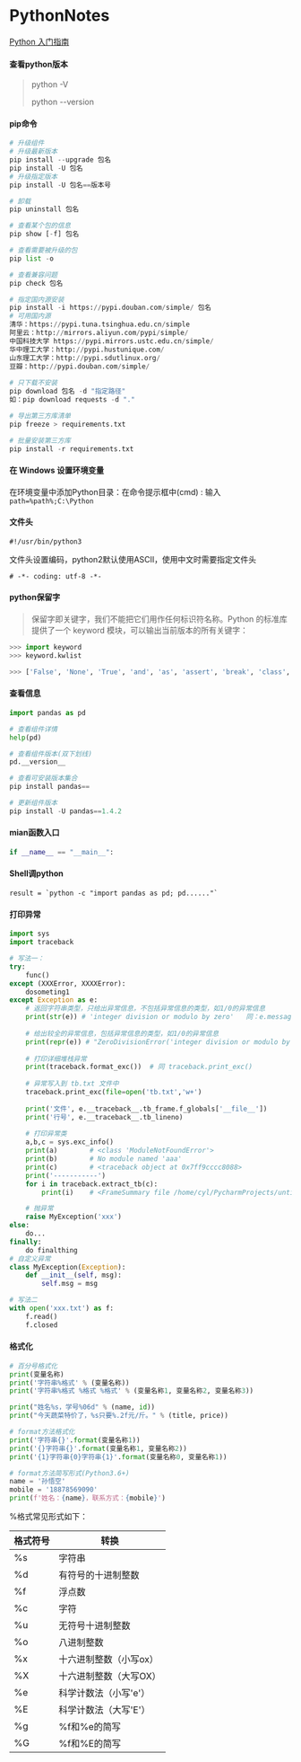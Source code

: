 # PythonNotes
[Python 入门指南](https://www.runoob.com/manual/pythontutorial3/docs/html/)



#### 查看python版本

> python -V
>
> python --version

#### pip命令

```python
# 升级组件
# 升级最新版本
pip install --upgrade 包名
pip install -U 包名
# 升级指定版本
pip install -U 包名==版本号

# 卸载
pip uninstall 包名

# 查看某个包的信息
pip show [-f] 包名

# 查看需要被升级的包
pip list -o

# 查看兼容问题
pip check 包名

# 指定国内源安装
pip install -i https://pypi.douban.com/simple/ 包名
# 可用国内源
清华：https://pypi.tuna.tsinghua.edu.cn/simple
阿里云：http://mirrors.aliyun.com/pypi/simple/
中国科技大学 https://pypi.mirrors.ustc.edu.cn/simple/
华中理工大学：http://pypi.hustunique.com/
山东理工大学：http://pypi.sdutlinux.org/ 
豆瓣：http://pypi.douban.com/simple/
    
# 只下载不安装
pip download 包名 -d "指定路径"
如：pip download requests -d "."

# 导出第三方库清单
pip freeze > requirements.txt

# 批量安装第三方库
pip install -r requirements.txt
```



#### 在 Windows 设置环境变量

在环境变量中添加Python目录：在命令提示框中(cmd) : 输入
`path=%path%;C:\Python`

#### 文件头 

` #!/usr/bin/python3 `

文件头设置编码，python2默认使用ASCII，使用中文时需要指定文件头

`# -*- coding: utf-8 -*-`



#### python保留字

>  保留字即关键字，我们不能把它们用作任何标识符名称。Python 的标准库提供了一个 keyword 模块，可以输出当前版本的所有关键字：
```python
>>> import keyword
>>> keyword.kwlist

>>> ['False', 'None', 'True', 'and', 'as', 'assert', 'break', 'class', 'continue', 'def', 'del', 'elif', 'else', 'except', 'finally', 'for', 'from', 'global', 'if', 'import', 'in', 'is', 'lambda', 'nonlocal', 'not', 'or', 'pass', 'raise', 'return', 'try', 'while', 'with', 'yield']
```

#### 查看信息

```python
import pandas as pd

# 查看组件详情
help(pd)

# 查看组件版本(双下划线)
pd.__version__

# 查看可安装版本集合
pip install pandas==

# 更新组件版本
pip install -U pandas==1.4.2
```

#### mian函数入口

```python
if __name__ == "__main__":
```

#### Shell调python

```
result = `python -c "import pandas as pd; pd......"`
```

#### 打印异常

```python
import sys
import traceback

# 写法一：
try:
    func()
except (XXXError, XXXXError):
    dosometing1
except Exception as e:
    # 返回字符串类型，只给出异常信息，不包括异常信息的类型，如1/0的异常信息 
    print(str(e)) # 'integer division or modulo by zero'   同：e.message
    
    # 给出较全的异常信息，包括异常信息的类型，如1/0的异常信息
    print(repr(e)) # "ZeroDivisionError('integer division or modulo by zero',)"
    
    # 打印详细堆栈异常
    print(traceback.format_exc())  # 同 traceback.print_exc()
    
    # 异常写⼊到 tb.txt ⽂件中
	traceback.print_exc(file=open('tb.txt','w+')
    
    print('文件', e.__traceback__.tb_frame.f_globals['__file__'])
    print('行号', e.__traceback__.tb_lineno)
                        
    # 打印异常类
    a,b,c = sys.exc_info()
    print(a)		# <class 'ModuleNotFoundError'>
    print(b)		# No module named 'aaa'
    print(c)		# <traceback object at 0x7ff9cccc8088>
    print('-----------')
    for i in traceback.extract_tb(c):
        print(i)	# <FrameSummary file /home/cyl/PycharmProjects/untitled/test/test.py, line 9 in test>

    # 抛异常
    raise MyException('xxx')
else:
    do...
finally:
    do finalthing
# 自定义异常
class MyException(Exception):
    def __init__(self, msg):
        self.msg = msg

# 写法二
with open('xxx.txt') as f:
    f.read()
    f.closed
```

#### 格式化

```python
# 百分号格式化
print(变量名称)
print('字符串%格式' % (变量名称))
print('字符串%格式 %格式 %格式' % (变量名称1, 变量名称2, 变量名称3))

print("姓名%s，学号%06d" % (name, id))
print("今天蔬菜特价了，%s只要%.2f元/斤。" % (title, price))

# format方法格式化
print('字符串{}'.format(变量名称1))
print('{}字符串{}'.format(变量名称1, 变量名称2))
print('{1}字符串{0}字符串{1}'.format(变量名称0, 变量名称1))

# format方法简写形式(Python3.6+)
name = '孙悟空'
mobile = '18878569090'
print(f'姓名：{name}，联系方式：{mobile}')
```

%格式常见形式如下：

| **格式符号** | **转换**               |
| ------------ | ---------------------- |
| %s           | 字符串                 |
| %d           | 有符号的十进制整数     |
| %f           | 浮点数                 |
| %c           | 字符                   |
| %u           | 无符号十进制整数       |
| %o           | 八进制整数             |
| %x           | 十六进制整数（小写ox） |
| %X           | 十六进制整数（大写OX） |
| %e           | 科学计数法（小写'e'）  |
| %E           | 科学计数法（大写'E'）  |
| %g           | %f和%e的简写           |
| %G           | %f和%E的简写           |

